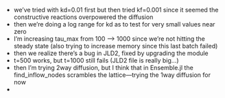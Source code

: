 - we’ve tried with kd=0.01 first but then tried kf=0.001 since it seemed the constructive reactions overpowered the diffusion
- then we’re doing a log range for kd as to test for very small values near zero
- I’m increasing tau_max from 100 --> 1000 since we’re not hitting the steady state (also trying to increase memory since this last batch failed)
- then we realize there’s a bug in JLD2, fixed by upgrading the module
- t=500 works, but t=1000 still fails (JLD2 file is really big...)
- then I’m trying 2way diffusion, but I think that in Ensemble.jl the find_inflow_nodes scrambles the lattice—trying the 1way diffusion for now
- 